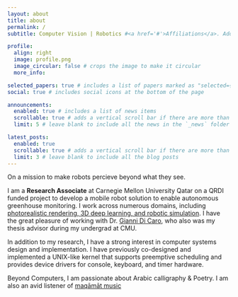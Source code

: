 ```yaml
---
layout: about
title: about
permalink: /
subtitle: Computer Vision | Robotics #<a href='#'>Affiliations</a>. Address. Contacts. Motto. Etc.

profile:
  align: right
  image: profile.png
  image_circular: false # crops the image to make it circular
  more_info:

selected_papers: true # includes a list of papers marked as "selected={true}"
social: true # includes social icons at the bottom of the page

announcements:
  enabled: true # includes a list of news items
  scrollable: true # adds a vertical scroll bar if there are more than 3 news items
  limit: 5 # leave blank to include all the news in the `_news` folder

latest_posts:
  enabled: true
  scrollable: true # adds a vertical scroll bar if there are more than 3 new posts items
  limit: 3 # leave blank to include all the blog posts
---
```


On a mission to make robots percieve beyond what they see.

I am a **Research Associate** at Carnegie Mellon University Qatar on a QRDI funded project to develop a mobile robot solution to enable autonomous greenhouse monitoring. I work across numerous domains, including [photorealistic rendering, 3D deep learning, and robotic simulation](/publications). I have the great pleasure of working with Dr. [Gianni Di Caro](http://www.giannidicaro.com/), who also was my thesis advisor during my undergrad at CMU.

In addition to my research, I have a strong interest in computer systems design and implementation. I have previously  co-designed and implemented a UNIX-like kernel that supports preemptive scheduling and provides device drivers for console, keyboard, and timer hardware. 

Beyond Computers, I am passionate about Arabic calligraphy & Poetry. I am also an avid listener of [maqāmāt music](https://www.youtube.com/watch?v=UmZ3P0A6yPA)
